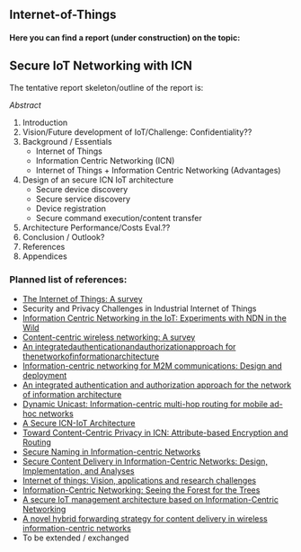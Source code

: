 ## Internet-of-Things

#### Here you can find a report (under construction) on the topic: 

## Secure IoT Networking with ICN

The tentative report skeleton/outline of the report is:

*Abstract*
1. Introduction
2. Vision/Future development of IoT/Challenge: Confidentiality??
2. Background / Essentials
    - Internet of Things
    - Information Centric Networking (ICN)
    - Internet of Things + Information Centric Networking (Advantages)
3. Design of an secure ICN IoT architecture
    - Secure device discovery
    - Secure service discovery
    - Device registration 
    - Secure command execution/content transfer
4. Architecture Performance/Costs Eval.??
5. Conclusion / Outlook?
6. References
7. Appendices


### Planned list of references:
- [The Internet of Things: A survey](https://www.sciencedirect.com/science/article/pii/S1389128610001568)
- Security and Privacy Challenges in
Industrial Internet of Things
- [Information Centric Networking in the IoT:
Experiments with NDN in the Wild](https://www.google.com)
- [Content-centric wireless networking: A survey](https://www.google.com)
- [An integratedauthenticationandauthorizationapproach
for thenetworkofinformationarchitecture](https://www.google.com)
- [Information-centric networking for M2M communications: Design and deployment](https://www.google.com)
- [An integrated authentication and authorization approach for the network of information architecture](https://www.google.com)
- [Dynamic Unicast: Information-centric multi-hop routing for mobile ad-hoc networks](https://www.google.com)
- [A Secure ICN-IoT Architecture](https://www.google.com)
- [Toward Content-Centric Privacy in ICN:
Attribute-based Encryption and Routing](https://www.google.com)
- [Secure Naming in Information-centric Networks](https://www.google.com)
- [Secure Content Delivery in Information-Centric Networks:
Design, Implementation, and Analyses](https://www.google.com)
- [Internet of things: Vision, applications and research challenges](https://www.google.com)
- [Information-Centric Networking:
Seeing the Forest for the Trees](https://www.google.com)
- [A secure IoT management architecture based on Information-Centric Networking](https://www.google.com)
- [A novel hybrid forwarding strategy for content delivery in wireless information-centric networks](https://www.google.com)
- To be extended / exchanged


